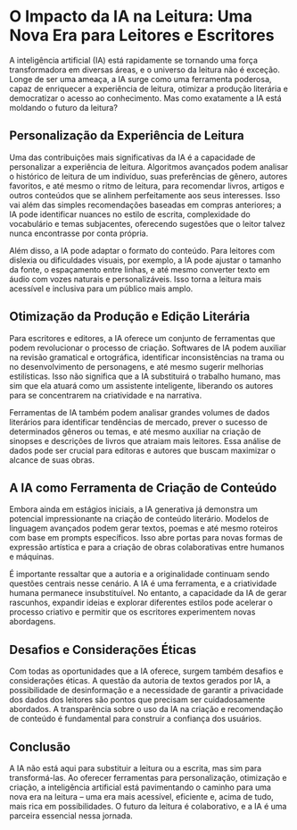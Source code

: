 # O Impacto da IA na Leitura: Uma Nova Era para Leitores e Escritores

A inteligência artificial (IA) está rapidamente se tornando uma força transformadora em diversas áreas, e o universo da leitura não é exceção. Longe de ser uma ameaça, a IA surge como uma ferramenta poderosa, capaz de enriquecer a experiência de leitura, otimizar a produção literária e democratizar o acesso ao conhecimento. Mas como exatamente a IA está moldando o futuro da leitura?

## Personalização da Experiência de Leitura

Uma das contribuições mais significativas da IA é a capacidade de personalizar a experiência de leitura. Algoritmos avançados podem analisar o histórico de leitura de um indivíduo, suas preferências de gênero, autores favoritos, e até mesmo o ritmo de leitura, para recomendar livros, artigos e outros conteúdos que se alinhem perfeitamente aos seus interesses. Isso vai além das simples recomendações baseadas em compras anteriores; a IA pode identificar nuances no estilo de escrita, complexidade do vocabulário e temas subjacentes, oferecendo sugestões que o leitor talvez nunca encontrasse por conta própria.

Além disso, a IA pode adaptar o formato do conteúdo. Para leitores com dislexia ou dificuldades visuais, por exemplo, a IA pode ajustar o tamanho da fonte, o espaçamento entre linhas, e até mesmo converter texto em áudio com vozes naturais e personalizáveis. Isso torna a leitura mais acessível e inclusiva para um público mais amplo.

## Otimização da Produção e Edição Literária

Para escritores e editores, a IA oferece um conjunto de ferramentas que podem revolucionar o processo de criação. Softwares de IA podem auxiliar na revisão gramatical e ortográfica, identificar inconsistências na trama ou no desenvolvimento de personagens, e até mesmo sugerir melhorias estilísticas. Isso não significa que a IA substituirá o trabalho humano, mas sim que ela atuará como um assistente inteligente, liberando os autores para se concentrarem na criatividade e na narrativa.

Ferramentas de IA também podem analisar grandes volumes de dados literários para identificar tendências de mercado, prever o sucesso de determinados gêneros ou temas, e até mesmo auxiliar na criação de sinopses e descrições de livros que atraiam mais leitores. Essa análise de dados pode ser crucial para editoras e autores que buscam maximizar o alcance de suas obras.

## A IA como Ferramenta de Criação de Conteúdo

Embora ainda em estágios iniciais, a IA generativa já demonstra um potencial impressionante na criação de conteúdo literário. Modelos de linguagem avançados podem gerar textos, poemas e até mesmo roteiros com base em prompts específicos. Isso abre portas para novas formas de expressão artística e para a criação de obras colaborativas entre humanos e máquinas.

É importante ressaltar que a autoria e a originalidade continuam sendo questões centrais nesse cenário. A IA é uma ferramenta, e a criatividade humana permanece insubstituível. No entanto, a capacidade da IA de gerar rascunhos, expandir ideias e explorar diferentes estilos pode acelerar o processo criativo e permitir que os escritores experimentem novas abordagens.

## Desafios e Considerações Éticas

Com todas as oportunidades que a IA oferece, surgem também desafios e considerações éticas. A questão da autoria de textos gerados por IA, a possibilidade de desinformação e a necessidade de garantir a privacidade dos dados dos leitores são pontos que precisam ser cuidadosamente abordados. A transparência sobre o uso da IA na criação e recomendação de conteúdo é fundamental para construir a confiança dos usuários.

## Conclusão

A IA não está aqui para substituir a leitura ou a escrita, mas sim para transformá-las. Ao oferecer ferramentas para personalização, otimização e criação, a inteligência artificial está pavimentando o caminho para uma nova era na leitura – uma era mais acessível, eficiente e, acima de tudo, mais rica em possibilidades. O futuro da leitura é colaborativo, e a IA é uma parceira essencial nessa jornada.

